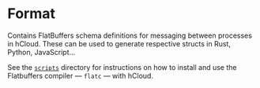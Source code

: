 # Format

Contains FlatBuffers schema definitions for messaging between processes in hCloud. 
These can be used to generate respective structs in Rust, Python, JavaScript...

See the [`scripts`](../../../scripts/README.md) directory for instructions on how to 
install and use the Flatbuffers compiler — `flatc` — with hCloud.

